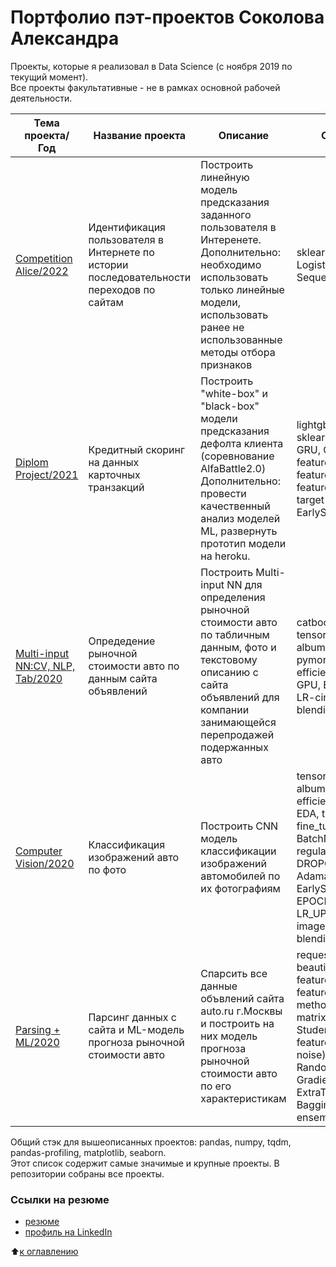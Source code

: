 # Портфолио пэт-проектов Соколова Александра

Проекты, которые я реализовал в Data Science (с ноября 2019 по текущий момент).  
Все проекты факультативные - не в рамках основной рабочей деятельности.  
  
| Тема проекта/Год | Название проекта | Описание | Стек и методы |
| --- | --- | --- | --- |
| [Competition Alice/2022](https://github.com/alex-sokolov2011/skillfactory_rds/tree/master/module_9) | Идентификация пользователя в Интернете по истории последовательности переходов по сайтам | Построить линейную модель предсказания заданного пользователя в Интеренете. Дополнительно: необходимо использовать только линейные модели, использовать ранее не использованные методы отбора признаков| sklearn, LogisticRegression, SequentialFeatureSelector |  
| [Diplom Project/2021](https://github.com/alex-sokolov2011/skillfactory_rds/tree/master/diplom) | Кредитный скоринг на данных карточных транзакций | Построить "white-box" и "black-box" модели предсказания дефолта клиента (соревнование AlfaBattle2.0) Дополнительно: провести качественный анализ моделей ML, развернуть прототип модели на heroku. | lightgbm, catboost, sklearn, shap, tensorflow, GRU, GPU, gc, EDA, feature engineering, feature importance, feature permutation, target permutation, EarlyStopping |  
| [Multi-input NN:CV, NLP, Tab/2020](https://github.com/alex-sokolov2011/skillfactory_rds/tree/master/module_8) | Опредедение рыночной стоимости авто по данным сайта объявлений | Построить Multi-input NN для определения рыночной стоимости авто по табличным данным, фото и текстовому описанию с сайта объявлений для компании занимающейся перепродажей подержанных авто | catboost, sklearn, tensorflow, keras, albumentations, nltk, pymorphy2, efficientNet[B3,B4,B6], GPU, EDA, fine_tuning, LR-circle, EarlyStopping, blending |  
| [Computer Vision/2020](https://github.com/alex-sokolov2011/skillfactory_rds/tree/master/module_7) | Классификация изображений авто по фото | Построить CNN модель классификации изображений автомобилей по их фотографиям | tensorflow, keras, albumentations, Xception, efficientNet[B0,B3], GPU, EDA, transfer learning, fine_tuning, BIAS OFF + BatchNormalization, regularization l2 + DROPOUT, Adam, Adamax Nadam, EarlyStopping, EPOCHS_DROP, LR_UPDATE, extra fit on image size+, TTA, blending |  
| [Parsing + ML/2020](https://github.com/alex-sokolov2011/skillfactory_rds/tree/master/module_6) | Парсинг данных с сайта и ML-модель прогноза рыночной стоимости авто | Спарсить все данные объвлений сайта auto.ru г.Москвы и построить на них модель прогноза рыночной стоимости авто по его характеристикам | requests, json, beautifulsoup, EDA, feature engineering, feature selection methods(correlation matrix, ANOVA F test, Student t-test, feature_importances_RF, noise), sklearn(LinearReg, RandomForest, GradientBoostingReg, ExtraTreeReg, BaggingReg), stacking ensemble, blending |  

Общий стэк для вышеописанных проектов: pandas, numpy, tqdm, pandas-profiling, matplotlib, seaborn.  
Этот список содержит самые значимые и крупные проекты. В репозитории собраны все проекты.  

### Ссылки на резюме  
- [резюме](https://github.com/alex-sokolov2011/diplomas_and_certificates/blob/main/CV_DataScientist_Sokolov_2022.pdf)  
- [профиль на LinkedIn](https://www.linkedin.com/in/sokaa2011/)  

:arrow_up:[к оглавлению](https://github.com/alex-sokolov2011/skillfactory_rds/blob/master/README.md#Оглавление)


